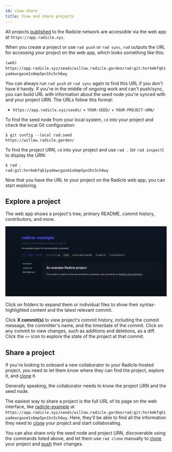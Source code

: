 ```yaml
---
id: view-share
title: View and share projects
---
```


All projects [published](create.md) to the Radicle network are accessible via the web app at `https://app.radicle.xyz`.

When you create a project or use `rad push` or `rad sync`, `rad` outputs the URL for accessing your project on the web
app, which looks something like this:

`(web) https://app.radicle.xyz/seeds/willow.radicle.garden/rad:git:hnrkmkfqk1yadewcgasm1s6mp5pn1hc5ch6wy`

You can always run `rad push` or `rad sync` again to find this URL if you don't have it handy. If you're in the middle of ongoing work and can't push/sync, you can build URL with information about the seed node you're synced with and your project URN. The URLs follow this format:

- `https://app.radicle.xyz/seeds/` + `YOUR-SEED/` + `YOUR-PROJECT-URN/`

To find the seed node from your local system, `cd` into your project and check the local Git configuration:

```
$ git config --local rad.seed
https://willow.radicle.garden/
```

To find the project URN, `cd` into your project and use `rad .` (or `rad inspect`) to display the URN:

```
$ rad .
rad:git:hnrkmkfqk1yadewcgasm1s6mp5pn1hc5ch6wy
```

Now that you have the URL to your project on the Radicle web app, you can start exploring.

## Explore a project

The web app shows a project's tree, primary README, commit history, contributors, and more.

![Viewing a specific project with the web interface](/img/web-interface_project.png)

Click on folders to expand them or individual files to show their syntax-highlighted content and the latest relevant
commit.

Click **X commit(s)** to view project's commit history, including the commit message, the committer's name, and the
time/date of the commit. Click on any commit to view changes, such as additions and deletions, as a diff. Click the
`<>` icon to explore the state of the project at that commit.

## Share a project

If you're looking to onboard a new collaborator to your Radicle-hosted project, you need to let them know where they can
find the project, explore it, and [clone](clone.md) it.

Generally speaking, the collaborator needs to know the project URN and the seed node.

The easiest way to share a project is the full URL of its page on the web interface, like
[radicle-example](https://app.radicle.xyz/seeds/willow.radicle.garden/rad:git:hnrkmkfqk1yadewcgasm1s6mp5pn1hc5ch6wy)
at `https://app.radicle.xyz/seeds/willow.radicle.garden/rad:git:hnrkmkfqk1yadewcgasm1s6mp5pn1hc5ch6wy`. Here,
they'll be able to find all the information they need to [clone](clone.md) your project and start collaborating.

You can also share only the seed node and project URN, discoverable using the commands listed above, and let them use
`rad clone` manually to [clone](clone.md) your project and [push](push.md) their changes.

